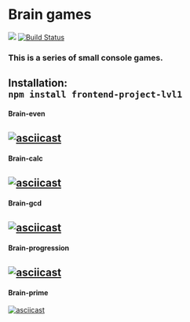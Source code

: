 # Brain games

<a href="https://codeclimate.com/github/codeclimate/codeclimate/maintainability"><img src="https://api.codeclimate.com/v1/badges/a99a88d28ad37a79dbf6/maintainability" /></a> [![Build Status](https://travis-ci.org/vld-blv/frontend-project-lvl1.svg?branch=master)](https://travis-ci.org/vld-blv/frontend-project-lvl1)

### This is a series of small console games.


Installation:  
`npm install frontend-project-lvl1`
---

#### Brain-even

[![asciicast](https://asciinema.org/a/278324.svg)](https://asciinema.org/a/278324)
---

#### Brain-calc  
[![asciicast](https://asciinema.org/a/278325.svg)](https://asciinema.org/a/278325)
---

#### Brain-gcd  
[![asciicast](https://asciinema.org/a/278326.svg)](https://asciinema.org/a/278326)
---

#### Brain-progression  
[![asciicast](https://asciinema.org/a/278328.svg)](https://asciinema.org/a/278328)
---

#### Brain-prime  
[![asciicast](https://asciinema.org/a/278329.svg)](https://asciinema.org/a/278329)